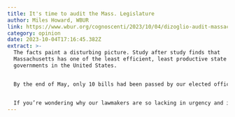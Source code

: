 ```yaml
---
title: It's time to audit the Mass. Legislature
author: Miles Howard, WBUR
link: https://www.wbur.org/cognoscenti/2023/10/04/dizoglio-audit-massachusetts-legislature-miles-howard
category: opinion
date: 2023-10-04T17:16:45.382Z
extract: >-
  The facts paint a disturbing picture. Study after study finds that
  Massachusetts has one of the least efficient, least productive state
  governments in the United States.


  By the end of May, only 10 bills had been passed by our elected officials, and most of those bills were for ultra-specific matters like nixing the age limit for a Boston police officer.


  If you’re wondering why our lawmakers are so lacking in urgency and initiative, it’s hard to say, because Massachusetts also has one of the least transparent state governments in the nation.
---
```


